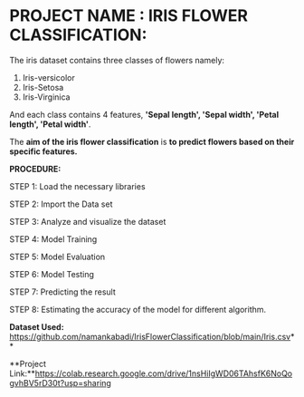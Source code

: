 # PROJECT NAME : IRIS FLOWER CLASSIFICATION:

The iris dataset contains three classes of flowers namely:
 

1.   Iris-versicolor
2.   Iris-Setosa
3.   Iris-Virginica

And each class contains 4 features, **'Sepal length', 'Sepal width', 'Petal length', 'Petal width'**. 

The **aim of the iris flower classification** is **to predict flowers based on their specific features.**

**PROCEDURE:**

STEP 1: Load the necessary libraries

STEP 2: Import the Data set

STEP 3: Analyze and visualize the dataset

STEP 4: Model Training

STEP 5: Model Evaluation

STEP 6: Model Testing

STEP 7: Predicting the result

STEP 8: Estimating the accuracy of the model for different algorithm.

**Dataset Used:**
https://github.com/namankabadi/IrisFlowerClassification/blob/main/Iris.csv**

**Project Link:**https://colab.research.google.com/drive/1nsHiIgWD06TAhsfK6NoQogvhBV5rD30t?usp=sharing
